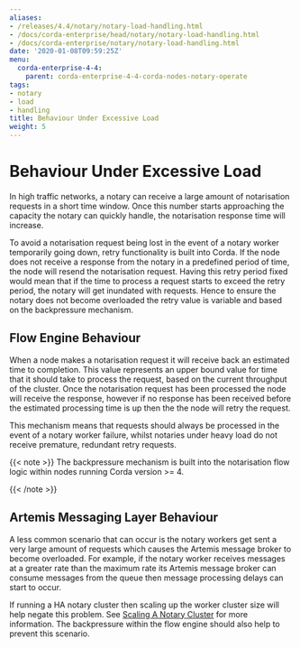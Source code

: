 ```yaml
---
aliases:
- /releases/4.4/notary/notary-load-handling.html
- /docs/corda-enterprise/head/notary/notary-load-handling.html
- /docs/corda-enterprise/notary/notary-load-handling.html
date: '2020-01-08T09:59:25Z'
menu:
  corda-enterprise-4-4:
    parent: corda-enterprise-4-4-corda-nodes-notary-operate
tags:
- notary
- load
- handling
title: Behaviour Under Excessive Load
weight: 5
---
```



# Behaviour Under Excessive Load

In high traffic networks, a notary can receive a large amount of notarisation requests in a short time window. Once this number starts
approaching the capacity the notary can quickly handle, the notarisation response time will increase.

To avoid a notarisation request being lost in the event of a notary worker temporarily going down, retry functionality is built into Corda.
If the node does not receive a response from the notary in a predefined period of time, the node will resend the notarisation request.
Having this retry period fixed would mean that if the time to process a request starts to exceed the retry period, the notary will
get inundated with requests. Hence to ensure the notary does not become overloaded the retry value is variable and based on the backpressure
mechanism.


## Flow Engine Behaviour

When a node makes a notarisation request it will receive back an estimated time to completion. This value represents an upper bound value
for time that it should take to process the request, based on the current throughput of the cluster. Once the notarisation request has been
processed the node will receive the response, however if no response has been received before the estimated processing time is up then the
the node will retry the request.

This mechanism means that requests should always be processed in the event of a notary worker failure, whilst notaries under heavy load do
not receive premature, redundant retry requests.

{{< note >}}
The backpressure mechanism is built into the notarisation flow logic within nodes running Corda version >= 4.

{{< /note >}}

## Artemis Messaging Layer Behaviour

A less common scenario that can occur is the notary workers get sent a very large amount of requests which causes the Artemis message broker
to become overloaded. For example, if the notary worker receives messages at a greater rate than the maximum rate its Artemis message broker
can consume messages from the queue then message processing delays can start to occur.

If running a HA notary cluster then scaling up the worker cluster size will help negate this problem. See [Scaling A Notary Cluster](scaling-a-notary-cluster.md)
for more information. The backpressure within the flow engine should also help to prevent this scenario.

